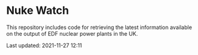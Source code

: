 # Nuke Watch

This repository includes code for retrieving the latest information available on the output of EDF nuclear power plants in the UK.

Last updated: 2021-11-27 12:11